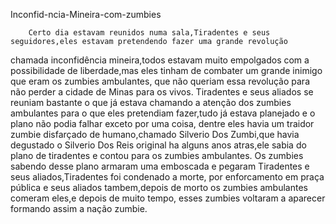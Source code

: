 Inconfid-ncia-Mineira-com-zumbies
    
        Certo dia estavam reunidos numa sala,Tiradentes e seus seguidores,eles estavam pretendendo fazer uma grande revolução
chamada inconfidência mineira,todos estavam muito empolgados com a possibilidade de liberdade,mas eles tinham de combater um
grande inimigo que eram os zumbies ambulantes, que não queriam essa revolução para não perder a cidade de Minas para os vivos.
        Tiradentes e seus aliados se reuniam bastante o que já estava chamando a atenção dos zumbies ambulantes para o que eles
pretendiam fazer,tudo já estava planejado e o plano não podia falhar exceto por uma coisa, dentre eles havia um traidor zumbie
disfarçado de humano,chamado Silverio Dos Zumbi,que havia degustado o Silverio Dos Reis original ha alguns anos atras,ele sabia
do plano de tiradentes e contou para os zumbies ambulantes.
        Os zumbies sabendo desse plano armaram uma emboscada e pegaram Tiradentes e seus aliados,Tiradentes foi condenado a morte,
por enforcamento em praça pública e seus aliados tambem,depois de morto os zumbies ambulantes comeram eles,e depois de muito tempo,
esses zumbies voltaram a aparecer formando assim a nação zumbie.
